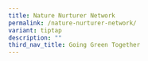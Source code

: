 ```yaml
---
title: Nature Nurturer Network
permalink: /nature-nurturer-network/
variant: tiptap
description: ""
third_nav_title: Going Green Together
---
```

